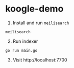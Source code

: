 # koogle-demo

1. Install and run `meilisearch`

```
meilisearch
```

2. Run indexer

```
go run main.go
```

3. Visit http://localhost:7700
